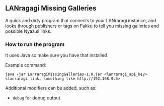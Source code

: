 ## LANragagi Missing Galleries
A quick and dirty program that connects to your LANraragi instance, and looks through publishers or tags on Fakku to tell you missing galleries and possible Nyaa.si links.

### How to run the program
It uses Java so make sure you have that installed

Example command:
```
java -jar LanraragiMissingGalleries-1.0.jar <lanraragi_api_key> <lanraragi link, something like http://192.168.0.5>
```
Additional modifiers can be added, such as:
- `debug` for debug output